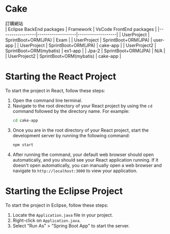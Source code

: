 # Cake
訂購網站  
| Eclipse BackEnd packages        | Framework        | VsCode FrontEnd packages           |
|-----------------|-------------------|-------------------|
| UserProject | SprintBoot+ORM(JPA) | Exam  |
| UserProject | SprintBoot+ORM(JPA) | user-app    |
| UserProject | SprintBoot+ORM(JPA) | cake-app    |
| UserProject2 | SprintBoot+ORM(mybatis) | ex1-app  |
| Jpa-2 | SprintBoot+ORM(JPA)      | N/A               |
| UserProject2 | SprintBoot+ORM(mybatis) | cake-app  |

# Starting the React Project

To start the project in React, follow these steps:

1. Open the command line terminal.
2. Navigate to the root directory of your React project by using the `cd` command followed by the directory name. For example:
    ```bash
    cd cake-app
    ```
3. Once you are in the root directory of your React project, start the development server by running the following command:
    ```bash
    npm start
    ```
4. After running the command, your default web browser should open automatically, and you should see your React application running. If it doesn't open automatically, you can manually open a web browser and navigate to `http://localhost:3000` to view your application.

# Starting the Eclipse Project

To start the project in Eclipse, follow these steps:

1. Locate the `Application.java` file in your project.
2. Right-click on `Application.java`.
3. Select "Run As" > "Spring Boot App" to start the server.
